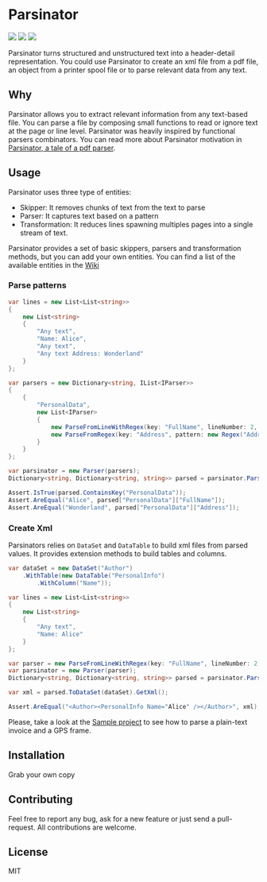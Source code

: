 # Parsinator

![](https://img.shields.io/badge/netstandard-2.0-brightgreen.svg) ![](https://github.com/canro91/Parsinator/workflows/Build/badge.svg) ![](https://img.shields.io/github/license/canro91/Parsinator)

Parsinator turns structured and unstructured text into a header-detail representation. You could use Parsinator to create an xml file from a pdf file, an object from a printer spool file or to parse relevant data from any text.

## Why

Parsinator allows you to extract relevant information from any text-based file. You can parse a file by composing small functions to read or ignore text at the page or line level. Parsinator was heavily inspired by functional parsers combinators. You can read more about Parsinator motivation in [Parsinator, a tale of a pdf parser](https://canro91.github.io/2019/03/08/ATaleOfAPdfParser/).

## Usage

Parsinator uses three type of entities:

* Skipper: It removes chunks of text from the text to parse
* Parser: It captures text based on a pattern
* Transformation: It reduces lines spawning multiples pages into a single stream of text.

Parsinator provides a set of basic skippers, parsers and transformation methods, but you can add your own entities. You can find a list of the available entities in the [Wiki](https://github.com/canro91/Parsinator/wiki)

### Parse patterns

```csharp
var lines = new List<List<string>>
{
    new List<string>
    {
        "Any text",
        "Name: Alice",
        "Any text",
        "Any text Address: Wonderland"
    }
};

var parsers = new Dictionary<string, IList<IParser>>
{
    {
        "PersonalData",
        new List<IParser>
        {
            new ParseFromLineWithRegex(key: "FullName", lineNumber: 2, pattern: new Regex("^Name: (\w+)$")),
            new ParseFromRegex(key: "Address", pattern: new Regex("Address: (\w+)$")
        }
    }
};

var parsinator = new Parser(parsers);
Dictionary<string, Dictionary<string, string>> parsed = parsinator.Parse(lines);

Assert.IsTrue(parsed.ContainsKey("PersonalData"));
Assert.AreEqual("Alice", parsed["PersonalData"]["FullName"]);
Assert.AreEqual("Wonderland", parsed["PersonalData"]["Address"]);
```

### Create Xml

Parsinators relies on `DataSet` and `DataTable` to build xml files from parsed values. It provides extension methods to build tables and columns.

```csharp
var dataSet = new DataSet("Author")
    .WithTable(new DataTable("PersonalInfo")
        .WithColumn("Name"));

var lines = new List<List<string>>
{
    new List<string>
    {
        "Any text",
        "Name: Alice"
    }
};

var parser = new ParseFromLineWithRegex(key: "FullName", lineNumber: 2, pattern: new Regex("^Name: (\w+)$"));
var parsinator = new Parser(parser);
Dictionary<string, Dictionary<string, string>> parsed = parsinator.Parse(lines);

var xml = parsed.ToDataSet(dataSet).GetXml();

Assert.AreEqual("<Author><PersonalInfo Name="Alice" /></Author>", xml);
```

Please, take a look at the [Sample project](https://github.com/canro91/Parsinator/tree/master/Parsinator.Sample) to see how to parse a plain-text invoice and a GPS frame.

## Installation

Grab your own copy

## Contributing

Feel free to report any bug, ask for a new feature or just send a pull-request. All contributions are welcome.
	
## License

MIT

